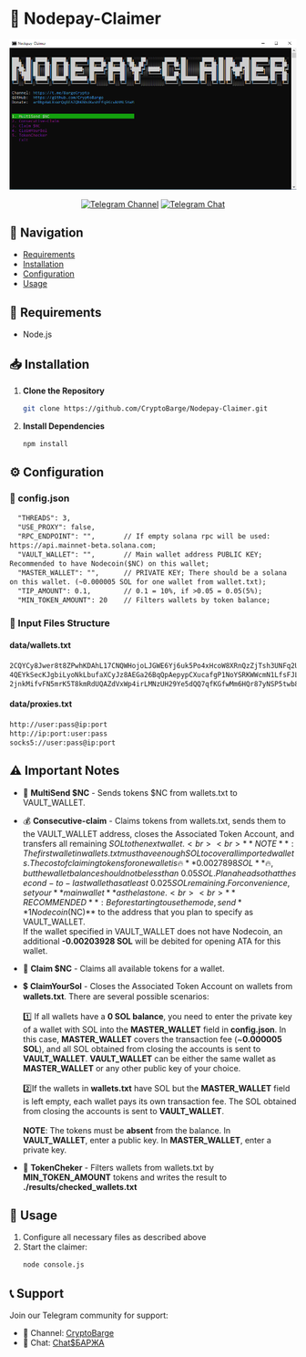 # 🧲 Nodepay-Claimer

<div>
<p align="center">
  <img src="./image/console.png" alt="Nodepay Claimer Console" width="600"/>
  
  <p align="center">
    <a href="https://t.me/BargeCrypto"><img src="https://img.shields.io/badge/CryptoBarge_|_Subscribe_⚓-5B00FF?style=for-the-badge&logo=telegram&logoColor=white" alt="Telegram Channel"></a>
    <a href="https://t.me/+nbpTp74UTnVmMmM6"><img src="https://img.shields.io/badge/Crypto$БАРЖА_|_Chat_💬-5B00FF?style=for-the-badge&logo=telegram&logoColor=white" alt="Telegram Chat"></a>
</div>

## 🔎 Navigation

- [Requirements](#-requirements)
- [Installation](#-installation)
- [Configuration](#%EF%B8%8F-configuration)
- [Usage](#-usage)

## 📑 Requirements

- Node.js

## 📥 Installation

1. **Clone the Repository**
   ```bash
   git clone https://github.com/CryptoBarge/Nodepay-Claimer.git
   ```
2. **Install Dependencies**
   ```bash
   npm install
   ```

## ⚙️ Configuration

### 📁 config.json

```json5
  "THREADS": 3,
  "USE_PROXY": false,
  "RPC_ENDPOINT": "",       // If empty solana rpc will be used: https://api.mainnet-beta.solana.com;
  "VAULT_WALLET": "",       // Main wallet address PUBLIC KEY; Recommended to have Nodecoin($NC) on this wallet;
  "MASTER_WALLET": "",      // PRIVATE KEY; There should be a solana on this wallet. (~0.000005 SOL for one wallet from wallet.txt);
  "TIP_AMOUNT": 0.1,        // 0.1 = 10%, if >0.05 = 0.05(5%);
  "MIN_TOKEN_AMOUNT": 20    // Filters wallets by token balance;
```

### 📁 Input Files Structure

#### data/wallets.txt
```
2CQYCy8Jwer8t8ZPwhKDAhL17CNQWHojoLJGWE6Yj6uk5Po4xHcoW8XRnQzZjTsh3UNFq2UnRtQyxZx4UKXr92CJ
4QEYkSecKJgbiLyoNkLbufaXCyJz8AEGa26BqQpAepypCXucafgP1NoYSRKWWcmN1LfsFJLU1sod3RQsPmiorcWB
2jnkMifvFN5mrK5T8kmRdUQAZdVxWp4irLMNzUH29Ye5dQQ7qfKGfwMm6HQr87yNSP5twb8CV1NPCZS8zeRT5EHi
```

#### data/proxies.txt
```
http://user:pass@ip:port
http://ip:port:user:pass
socks5://user:pass@ip:port
```

## ⚠️ Important Notes

- 💸 **MultiSend $NC** - Sends tokens $NC from wallets.txt to VAULT_WALLET.
- 💰 **Consecutive-claim** - Claims tokens from wallets.txt, sends them to the VAULT_WALLET address, closes the Associated Token Account, and transfers all remaining $SOL to the next wallet. <br><br>**NOTE**: The first wallet in wallets.txt must have enough SOL to cover all imported wallets. The cost of claiming tokens for one wallet is 🔥**0.0027898 SOL**🔥, but the wallet balance should not be less than ~0.05 SOL. Plan ahead so that the second-to-last wallet has at least ~0.025 SOL remaining. For convenience, set your **main wallet** as the last one.
<br><br>**RECOMMENDED**: Before starting to use the mode, send **1 Nodecoin($NC)** to the address that you plan to specify as VAULT_WALLET. <br>If the wallet specified in VAULT_WALLET does not have Nodecoin, an additional **-0.00203928 SOL** will be debited for opening ATA for this wallet.

- 🧲 **Claim $NC** - Claims all available tokens for a wallet.
- 💲 **ClaimYourSol** - Closes the Associated Token Account on wallets from **wallets.txt**. There are several possible scenarios: <br><br>1️⃣ If all wallets have a **0 SOL balance**, you need to enter the private key of a wallet with SOL into the **MASTER_WALLET** field in **config.json**. In this case, **MASTER_WALLET** covers the transaction fee (~**0.000005 SOL**), and all SOL obtained from closing the accounts is sent to **VAULT_WALLET**. **VAULT_WALLET** can be either the same wallet as **MASTER_WALLET** or any other public key of your choice. <br><br>2️⃣If the wallets in **wallets.txt** have SOL but the **MASTER_WALLET** field is left empty, each wallet pays its own transaction fee. The SOL obtained from closing the accounts is sent to **VAULT_WALLET**. <br><br>**NOTE**: The tokens must be **absent** from the balance. In **VAULT_WALLET**, enter a public key. In **MASTER_WALLET**, enter a private key.
- 🧮 **TokenCheker** - Filters wallets from wallets.txt by **MIN_TOKEN_AMOUNT** tokens and writes the result to **./results/checked_wallets.txt**

## 🚀 Usage

1. Configure all necessary files as described above
2. Start the claimer:
   ```bash
   node console.js
   ```

## 📞 Support

Join our Telegram community for support:
- 📢 Channel: [CryptoBarge](https://t.me/BargeCrypto)
- 💬 Chat:    [Chat$БАРЖА](https://t.me/+nbpTp74UTnVmMmM6)
